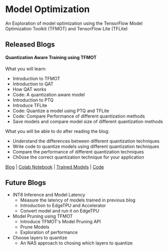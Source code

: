 # Model Optimization
An Exploration of model optimization using the TensorFlow Model Optimization Toolkit (TFMOT) and TensorFlow Lite (TFLite)


## Released Blogs

#### Quantization Aware Training using TFMOT
What you will learn:
- Introduction to TFMOT
- Introduction to QAT
- How QAT works
- Code: A quantization aware model
- Introduction to PTQ
- Introduce TFLite
- Code: Quantize a model using PTQ and TFLite
- Code: Compare Performance of different quantization methods
- Save models and compare model size of different quantization methods

What you will be able to do after reading the blog:
- Understand the differences between different quantization techniques
- Write code to quantize models using different quantization techniques
- Compare the performance of different quantization techniques
- Ch0ose the correct quantization technique for your application

[Blog](https://sci.cafe/quantization-1) | [Colab Notebook](https://colab.research.google.com/drive/1-xiwp2s1Oir8sNh-Utnj60yAtpjwDaUr?usp=sharing) | [Trained Models](https://github.com/scicafe/model-optimization/releases/tag/v1.0) | [Code](/qat_using_tfmot/)

## Future Blogs
- INT8 Inference and Model Latency
    - Measure the latency of models trained in previous blog
    - Introduction to EdgeTPU and Accelerator
    - Convert model and run it on EdgeTPU
- Model Pruning using TFMOT
    - Introduce TFMOT's Model Pruning API
    - Prune Models
    - Exploration of performance
- Choose layers to quantize
    - An NAS approach to chosing which layers to quantize
